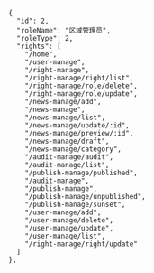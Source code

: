     {
      "id": 2,
      "roleName": "区域管理员",
      "roleType": 2,
      "rights": [
        "/home",
        "/user-manage",
        "/right-manage",
        "/right-manage/right/list",
        "/right-manage/role/delete",
        "/right-manage/role/update",
        "/news-manage/add",
        "/news-manage",
        "/news-manage/list",
        "/news-manage/update/:id",
        "/news-manage/preview/:id",
        "/news-manage/draft",
        "/news-manage/category",
        "/audit-manage/audit",
        "/audit-manage/list",
        "/publish-manage/published",
        "/audit-manage",
        "/publish-manage",
        "/publish-manage/unpublished",
        "/publish-manage/sunset",
        "/user-manage/add",
        "/user-manage/delete",
        "/user-manage/update",
        "/user-manage/list",
        "/right-manage/right/update"
      ]
    },